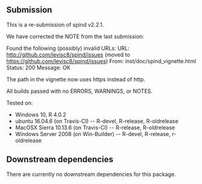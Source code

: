 ## Submission

This is a re-submission of spind v2.2.1.

We have corrected the NOTE from the last submission:

  Found the following (possibly) invalid URLs:
     URL: http://github.com/levisc8/spind/issues (moved to
https://github.com/levisc8/spind/issues)
       From: inst/doc/spind_vignette.html
       Status: 200
       Message: OK

The path in the vignette now uses https instead of http.

All builds passed with no ERRORS, WARNINGS, or NOTES.

Tested on: 

* Windows 10, R 4.0.2
* ubuntu 16.04.6 (on Travis-CI) -- R-devel, R-release, R-oldrelease
* MacOSX Sierra 10.13.6 (on Travis-CI) -- R-release, R-oldrelease
* Windows Server 2008 (on Win-Builder) -- R-devel, R-release, r-oldrelease

## Downstream dependencies

There are currently no downstream dependencies for this package.
